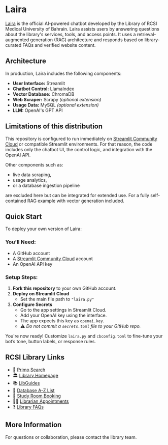 # Laira  
[Laira](https://www.rcsi.com/bahrain/library) is the official AI-powered chatbot developed by the Library of RCSI Medical University of Bahrain. Laira assists users by answering questions about the library's services, tools, and access points. It uses a retrieval-augmented generation (RAG) architecture and responds based on library-curated FAQs and verified website content.

## Architecture

In production, Laira includes the following components:
- **User Interface:** Streamlit  
- **Chatbot Control:** LlamaIndex  
- **Vector Database:** ChromaDB  
- **Web Scraper:** Scrapy *(optional extension)*  
- **Usage Data:** MySQL *(optional extension)*  
- **LLM:** OpenAI's GPT API  

## Limitations of this distribution

This repository is configured to run immediately on [Streamlit Community Cloud](https://streamlit.io/cloud) or compatible Streamlit environments. For that reason, the code includes only the chatbot UI, the control logic, and integration with the OpenAI API. 

Other components such as:
- live data scraping,
- usage analytics,
- or a database ingestion pipeline

are excluded here but can be integrated for extended use. For a fully self-contained RAG example with vector generation included.

## Quick Start

To deploy your own version of Laira:

### You’ll Need:
- A GitHub account  
- A [Streamlit Community Cloud](https://streamlit.io/cloud) account  
- An OpenAI API key  

### Setup Steps:

1. **Fork this repository** to your own GitHub account.  
2. **Deploy on Streamlit Cloud**  
   - Set the main file path to `"laira.py"`  
3. **Configure Secrets**
   - Go to the app settings in Streamlit Cloud.
   - Add your OpenAI key using the interface.  
   - The app expects this key as `openai.key`.  
   - ⚠️ *Do not commit a `secrets.toml` file to your GitHub repo.*

You're now ready! Customize `laira.py` and `cbconfig.toml` to fine-tune your bot’s tone, button labels, or response rules.

## RCSI Library Links

- 🔎 [Primo Search](https://rcsibahrain.primo.exlibrisgroup.com/discovery/search?vid=973RCSIB_INST:RCSIB&lang=en)  
- 🏛 [Library Homepage](https://www.rcsi.com/bahrain/library)  
- 📚 [LibGuides](https://library.rcsi-mub.com/library/library-guides)  
- 📂 [Database A-Z List](https://library.rcsi-mub.com/az/databases)  
- 📅 [Study Room Booking](https://lrcroombookings.rcsi-mub.com/)  
- 👩‍🏫 [Librarian Appointments](https://lrcroombookings.rcsi-mub.com/appointments/)  
- ❓ [Library FAQs](https://libchat.rcsi-mub.com/)  

## More Information

For questions or collaboration, please contact the library team.